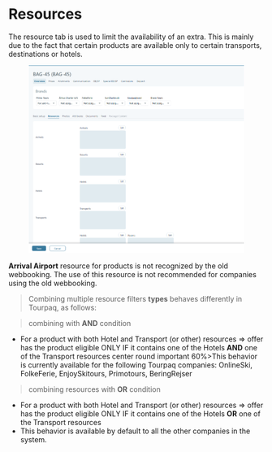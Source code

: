 # Resources

The resource tab is used to limit the availability of an extra. This is mainly due to the fact that certain products are available only to certain transports, destinations or hotels.

<figure><img src="../../.gitbook/assets/image (5) (1) (1) (1) (1) (1) (1) (1).png" alt=""><figcaption></figcaption></figure>

**Arrival Airport** resource for products is not recognized by the old webbooking. The use of this resource is not recommended for companies using the old webbooking.

> Combining multiple resource filters **types** behaves differently in Tourpaq, as follows:

> combining with **AND** condition

* For a product with both Hotel and Transport (or other) resources => offer has the product eligible ONLY IF it contains one of the Hotels **AND** one of the Transport resources center round important 60%>This behavior is currently available for the following Tourpaq companies: OnlineSki, FolkeFerie, EnjoySkitours, Primotours, BeringRejser

> combining resources with **OR** condition

* For a product with both Hotel and Transport (or other) resources => offer has the product eligible ONLY IF it contains one of the Hotels **OR** one of the Transport resources
* This behavior is available by default to all the other companies in the system.
